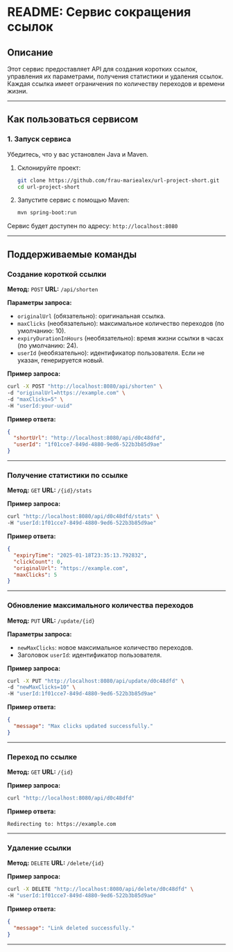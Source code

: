 # README: Сервис сокращения ссылок

## Описание
Этот сервис предоставляет API для создания коротких ссылок, управления их параметрами, получения статистики и удаления ссылок. Каждая ссылка имеет ограничения по количеству переходов и времени жизни.

---

## Как пользоваться сервисом

### 1. Запуск сервиса
Убедитесь, что у вас установлен Java и Maven.

1. Склонируйте проект:
   ```bash
   git clone https://github.com/frau-mariealex/url-project-short.git
   cd url-project-short
   ```

2. Запустите сервис с помощью Maven:
   ```bash
   mvn spring-boot:run
   ```

Сервис будет доступен по адресу: `http://localhost:8080`

---

## Поддерживаемые команды

### Создание короткой ссылки
**Метод:** `POST`
**URL:** `/api/shorten`

**Параметры запроса:**
- `originalUrl` (обязательно): оригинальная ссылка.
- `maxClicks` (необязательно): максимальное количество переходов (по умолчанию: 10).
- `expiryDurationInHours` (необязательно): время жизни ссылки в часах (по умолчанию: 24).
- `userId` (необязательно): идентификатор пользователя. Если не указан, генерируется новый.

**Пример запроса:**
```bash
curl -X POST "http://localhost:8080/api/shorten" \
-d "originalUrl=https://example.com" \
-d "maxClicks=5" \
-H "userId:your-uuid"
```

**Пример ответа:**
```json
{
  "shortUrl": "http://localhost:8080/api/d0c48dfd",
  "userId": "1f01cce7-849d-4880-9ed6-522b3b85d9ae"
}
```

---

### Получение статистики по ссылке
**Метод:** `GET`
**URL:** `/{id}/stats`

**Пример запроса:**
```bash
curl "http://localhost:8080/api/d0c48dfd/stats" \
-H "userId:1f01cce7-849d-4880-9ed6-522b3b85d9ae"
```

**Пример ответа:**
```json
{
  "expiryTime": "2025-01-18T23:35:13.792832",
  "clickCount": 0,
  "originalUrl": "https://example.com",
  "maxClicks": 5
}
```

---

### Обновление максимального количества переходов
**Метод:** `PUT`
**URL:** `/update/{id}`

**Параметры запроса:**
- `newMaxClicks`: новое максимальное количество переходов.
- Заголовок `userId`: идентификатор пользователя.

**Пример запроса:**
```bash
curl -X PUT "http://localhost:8080/api/update/d0c48dfd" \
-d "newMaxClicks=10" \
-H "userId:1f01cce7-849d-4880-9ed6-522b3b85d9ae"
```

**Пример ответа:**
```json
{
  "message": "Max clicks updated successfully."
}
```

---

### Переход по ссылке
**Метод:** `GET`
**URL:** `/{id}`

**Пример запроса:**
```bash
curl "http://localhost:8080/api/d0c48dfd"
```

**Пример ответа:**
```text
Redirecting to: https://example.com
```

---

### Удаление ссылки
**Метод:** `DELETE`
**URL:** `/delete/{id}`

**Пример запроса:**
```bash
curl -X DELETE "http://localhost:8080/api/delete/d0c48dfd" \
-H "userId:1f01cce7-849d-4880-9ed6-522b3b85d9ae"
```

**Пример ответа:**
```json
{
  "message": "Link deleted successfully."
}
```

---

